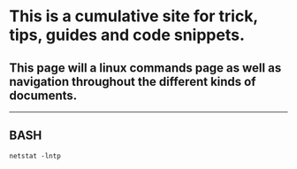 # This is a cumulative site for trick, tips, guides and code snippets.
## This page will a linux commands page as well as navigation throughout the different kinds of documents.
---
## BASH
`netstat -lntp` 
